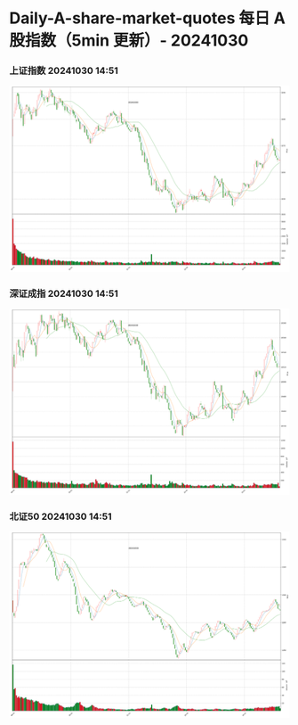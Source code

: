 
# Daily-A-share-market-quotes 每日 A 股指数（5min 更新）- 20241030

### 上证指数 20241030 14:51
![](./fig/2024/10/20241030-sh000001.png)

### 深证成指 20241030 14:51
![](./fig/2024/10/20241030-sz399001.png)

### 北证50 20241030 14:51
![](./fig/2024/10/20241030-bj899050.png)
